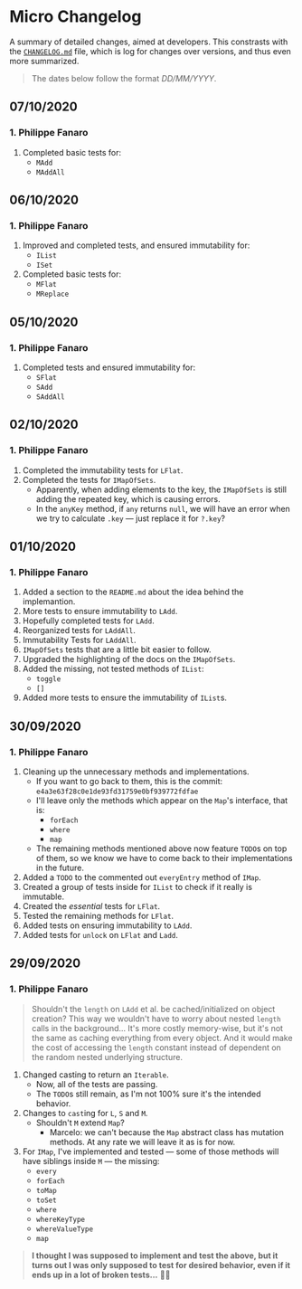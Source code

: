 # Micro Changelog

A summary of detailed changes, aimed at developers. This constrasts with the [`CHANGELOG.md`][changelog] file, which is log for changes over versions, and thus even more summarized.

> The dates below follow the format *DD/MM/YYYY*.


[changelog]: ../CHANGELOG.md

## 07/10/2020

### 1. Philippe Fanaro

1. Completed basic tests for:
    - `MAdd`
    - `MAddAll`

## 06/10/2020

### 1. Philippe Fanaro

1. Improved and completed tests, and ensured immutability for:
    - `IList`
    - `ISet`
1. Completed basic tests for: 
    - `MFlat`
    - `MReplace`

## 05/10/2020

### 1. Philippe Fanaro

1. Completed tests and ensured immutability for:
    - `SFlat`
    - `SAdd`
    - `SAddAll`

## 02/10/2020

### 1. Philippe Fanaro

1. Completed the immutability tests for `LFlat`.
1. Completed the tests for `IMapOfSets`.
    - Apparently, when adding elements to the key, the `IMapOfSets` is still adding the repeated key, which is causing errors.
    - In the `anyKey` method, if `any` returns `null`, we will have an error when we try to calculate `.key` &mdash; just replace it for `?.key`?

## 01/10/2020

### 1. Philippe Fanaro

1. Added a section to the `README.md` about the idea behind the implemantion.
1. More tests to ensure immutability to `LAdd`.
1. Hopefully completed tests for `LAdd`.
1. Reorganized tests for `LAddAll`.
1. Immutability Tests for `LAddAll`.
1. `IMapOfSets` tests that are a little bit easier to follow.
1. Upgraded the highlighting of the docs on the `IMapOfSets`.
1. Added the missing, not tested methods of `IList`:
    - `toggle`
    - `[]`
1. Added more tests to ensure the immutability of `IList`s.

## 30/09/2020

### 1. Philippe Fanaro

1. Cleaning up the unnecessary methods and implementations.
    - If you want to go back to them, this is the commit: `e4a3e63f28c0e1de93fd31759e0bf939772fdfae`
    - I'll leave only the methods which appear on the `Map`'s interface, that is:
        - `forEach`
        - `where`
        - `map`
    - The remaining methods mentioned above now feature `TODO`s on top of them, so we know we have to come back to their implementations in the future.
1. Added a `TODO` to the commented out `everyEntry` method of `IMap`.
1. Created a group of tests inside for `IList` to check if it really is immutable.
1. Created the *essential* tests for `LFlat`.
1. Tested the remaining methods for `LFlat`.
1. Added tests on ensuring immutability to `LAdd`.
1. Added tests for `unlock` on `LFlat` and `Ladd`.

## 29/09/2020

### 1. Philippe Fanaro

> Shouldn't the `length` on `LAdd` et al. be cached/initialized on object creation? This way we wouldn't have to worry about nested `length` calls in the background... It's more costly memory-wise, but it's not the same as caching everything from every object. And it would make the cost of accessing the `length` constant instead of dependent on the random nested underlying structure.

1. Changed casting to return an `Iterable`.
    - Now, all of the tests are passing.
    - The `TODO`s still remain, as I'm not 100% sure it's the intended behavior.
1. Changes to `cast`ing for `L`, `S` and `M`.
    - Shouldn't `M` extend `Map`?
        - Marcelo: we can't because the `Map` abstract class has mutation methods. At any rate we will leave it as is for now.
1. For `IMap`, I've implemented and tested &mdash; some of those methods will have siblings inside `M` &mdash; the missing:
    - `every`
    - `forEach`
    - `toMap`
    - `toSet`
    - `where`
    - `whereKeyType`
    - `whereValueType`
    - `map`

> **I thought I was supposed to implement and test the above, but it turns out I was only supposed to test for desired behavior, even if it ends up in a lot of broken tests...** 🤦‍♂️